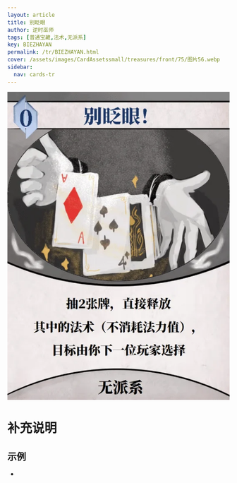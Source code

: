 ```yaml
---
layout: article
title: 别眨眼
author: 逆时巫师
tags: [普通宝藏,法术,无派系]
key: BIEZHAYAN
permalink: /tr/BIEZHAYAN.html
cover: /assets/images/CardAssetssmall/treasures/front/75/图片56.webp
sidebar:
  nav: cards-tr
---
```

![](/assets/images/CardAssets/treasures/front/75/图片56.webp)

# 补充说明



## 示例
* 